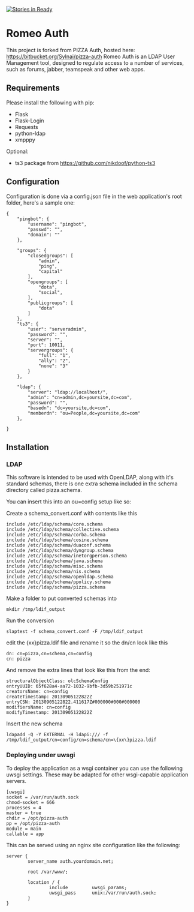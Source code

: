 [![Stories in Ready](https://badge.waffle.io/hreeder/romeoauth.png?label=ready&title=Ready)](https://waffle.io/hreeder/romeoauth)
# Romeo Auth
This project is forked from PIZZA Auth, hosted here: https://bitbucket.org/Sylnai/pizza-auth
Romeo Auth is an LDAP User Management tool, designed to regulate access to a number of services, such as forums, jabber, teamspeak and other web apps.

## Requirements

Please install the following with pip:

* Flask
* Flask-Login
* Requests
* python-ldap
* xmpppy

Optional:

* ts3 package from https://github.com/nikdoof/python-ts3

## Configuration

Configuration is done via a config.json file in the web application's root folder, here's a sample one:

```
{
	"pingbot": {
		"username": "pingbot",
		"passwd": "",
		"domain": ""
	},

	"groups": {
		"closedgroups": [
			"admin",
			"ping",
			"capital"
		],
		"opengroups": [
			"dota",
			"social",
		],
		"publicgroups": [
			"dota"
		]
	},
	"ts3": {
		"user": "serveradmin",
		"password": "",
		"server": "",
		"port": 10011,
		"servergroups":	{
			"full": "1",
			"ally": "2",
			"none": "3"
		}
	},

	"ldap": {
		"server": "ldap://localhost/",
		"admin": "cn=admin,dc=yoursite,dc=com",
		"password": "",
		"basedn": "dc=yoursite,dc=com",
		"memberdn": "ou=People,dc=yoursite,dc=com"
	},

}
```

## Installation

### LDAP

This software is intended to be used with OpenLDAP, along with it's standard schemas, there is one extra schema included in the schema directory called pizza.schema.

You can insert this into an ou=config setup like so:

Create a schema_convert.conf with contents like this
```
include /etc/ldap/schema/core.schema
include /etc/ldap/schema/collective.schema
include /etc/ldap/schema/corba.schema
include /etc/ldap/schema/cosine.schema
include /etc/ldap/schema/duaconf.schema
include /etc/ldap/schema/dyngroup.schema
include /etc/ldap/schema/inetorgperson.schema
include /etc/ldap/schema/java.schema
include /etc/ldap/schema/misc.schema
include /etc/ldap/schema/nis.schema
include /etc/ldap/schema/openldap.schema
include /etc/ldap/schema/ppolicy.schema
include /etc/ldap/schema/pizza.schema
```

Make a folder to put converted schemas into
```
mkdir /tmp/ldif_output
```

Run the conversion
```
slaptest -f schema_convert.conf -F /tmp/ldif_output
```

edit the {xx}pizza.ldif file and rename it so the dn/cn look like this
```
dn: cn=pizza,cn=schema,cn=config
cn: pizza
```

And remove the extra lines that look like this from the end:
```
structuralObjectClass: olcSchemaConfig
entryUUID: 65f628a4-aa72-1032-9bfb-3d59b251971c
creatorsName: cn=config
createTimestamp: 20130905122822Z
entryCSN: 20130905122822.411617Z#000000#000#000000
modifiersName: cn=config
modifyTimestamp: 20130905122822Z
```

Insert the new schema
```
ldapadd -Q -Y EXTERNAL -H ldapi:/// -f /tmp/ldif_output/cn=config/cn=schema/cn=\{xx\}pizza.ldif
```

### Deploying under uwsgi

To deploy the application as a wsgi container you can use the following uwsgi settings. These may be adapted for other wsgi-capable application servers.

```
[uwsgi]
socket = /var/run/auth.sock
chmod-socket = 666
processes = 4
master = true
chdir = /opt/pizza-auth
pp = /opt/pizza-auth
module = main
callable = app
```

This can be served using an nginx site configuration like the following:

```
server {
        server_name auth.yourdomain.net;

        root /var/www/;

        location / {
                include         uwsgi_params;
                uwsgi_pass      unix:/var/run/auth.sock;
        }
}
```
